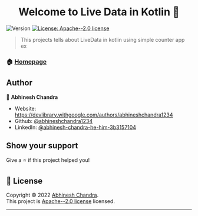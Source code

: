 <h1 align="center">Welcome to Live Data in Kotlin 👋</h1>
<p>
  <img alt="Version" src="https://img.shields.io/badge/version-1.0.0-blue.svg?cacheSeconds=2592000" />
  <a href="https://github.com/abhineshchandra1234/LiveDataApp/blob/master/license" target="_blank">
    <img alt="License:  Apache--2.0 license" src="https://img.shields.io/badge/License- Apache--2.0 license-yellow.svg" />
  </a>
</p>

> This projects tells about LiveData in kotlin using simple counter app ex

### 🏠 [Homepage](https://medium.com/@abhineshchandra1234/livedata-in-kotlin-ddfe84eff605)

## Author

👤 **Abhinesh Chandra**

* Website: https://devlibrary.withgoogle.com/authors/abhineshchandra1234
* Github: [@abhineshchandra1234](https://github.com/abhineshchandra1234)
* LinkedIn: [@abhinesh-chandra-he-him-3b3157104](https://linkedin.com/in/abhinesh-chandra-he-him-3b3157104)

## Show your support

Give a ⭐️ if this project helped you!

## 📝 License

Copyright © 2022 [Abhinesh Chandra](https://github.com/abhineshchandra1234).<br />
This project is [ Apache--2.0 license](https://github.com/abhineshchandra1234/LiveDataApp/blob/master/license) licensed.

***
